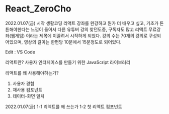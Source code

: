 # React_ZeroCho
2022.01.07(금) 시작
생활코딩 리액트 강좌를 완강하고 뭔가 더 배우고 싶고, 기초가 튼튼해야한다는 느낌이 들어서 다른 유튜버 강의 찾던도중, 구독자도 많고 리액트 무료강좌(웹게임) 이라는 제목에 이끌려서 시작하게 되었다. 강의 수는 70개의 강의로 구성되어있으며, 영상의 길이는 한편당 10분에서 15분정도로 되어있다.

Edit : VS Code

리액트란?
사용자 인터페이스를 만들기 위한 JavaScript 라이브러리

리액트를 왜 사용해야하는가?
1. 사용자 경험
2. 재사용 컴포넌트
3. 데이터-화면 일치

2022.01.07(금)
1-1 리액트를 왜 쓰는가
1-2 첫 리액트 컴포넌트

